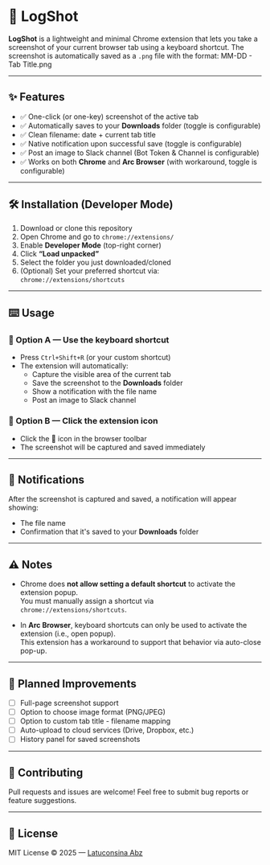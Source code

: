 # 📸 LogShot

**LogShot** is a lightweight and minimal Chrome extension that lets you take a screenshot of your current browser tab using a keyboard shortcut. The screenshot is automatically saved as a `.png` file with the format: MM-DD - Tab Title.png

---

## ✨ Features

- ✅ One-click (or one-key) screenshot of the active tab
- ✅ Automatically saves to your **Downloads** folder (toggle is configurable)
- ✅ Clean filename: date + current tab title
- ✅ Native notification upon successful save (toggle is configurable)
- ✅ Post an image to Slack channel (Bot Token & Channel is configurable)
- ✅ Works on both **Chrome** and **Arc Browser** (with workaround, toggle is configurable)

---

## 🛠 Installation (Developer Mode)

1. Download or clone this repository
2. Open Chrome and go to `chrome://extensions/`
3. Enable **Developer Mode** (top-right corner)
4. Click **“Load unpacked”**
5. Select the folder you just downloaded/cloned
6. (Optional) Set your preferred shortcut via:  
   `chrome://extensions/shortcuts`

---

## ⌨️ Usage

### 🔹 Option A — Use the keyboard shortcut

- Press `Ctrl+Shift+R` (or your custom shortcut)
- The extension will automatically:
  - Capture the visible area of the current tab
  - Save the screenshot to the **Downloads** folder
  - Show a notification with the file name
  - Post an image to Slack channel

### 🔹 Option B — Click the extension icon

- Click the 📸 icon in the browser toolbar
- The screenshot will be captured and saved immediately

---

## 🔔 Notifications

After the screenshot is captured and saved, a notification will appear showing:

- The file name
- Confirmation that it's saved to your **Downloads** folder

---

## ⚠️ Notes

- Chrome does **not allow setting a default shortcut** to activate the extension popup.  
  You must manually assign a shortcut via `chrome://extensions/shortcuts`.

- In **Arc Browser**, keyboard shortcuts can only be used to activate the extension (i.e., open popup).  
  This extension has a workaround to support that behavior via auto-close pop-up.

---

## 📌 Planned Improvements

- [ ] Full-page screenshot support
- [ ] Option to choose image format (PNG/JPEG)
- [ ] Option to custom tab title - filename mapping
- [ ] Auto-upload to cloud services (Drive, Dropbox, etc.)
- [ ] History panel for saved screenshots

---

## 🤝 Contributing

Pull requests and issues are welcome! Feel free to submit bug reports or feature suggestions.

---

## 📄 License

MIT License © 2025 — [Latuconsina Abz](https://github.com/abz89)
